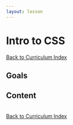 ```yaml
---
layout: lesson
---
```


# Intro to CSS

<a href="../">Back to Curriculum Index</a>

## Goals

## Content

<br>
<a href="../">Back to Curriculum Index</a>
